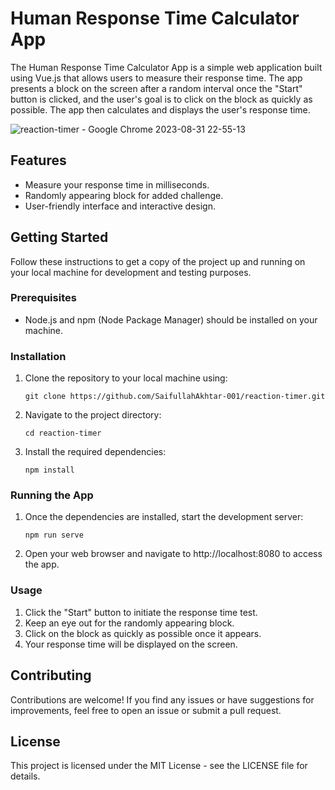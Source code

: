 # Human Response Time Calculator App

The Human Response Time Calculator App is a simple web application built using Vue.js that allows users to measure their response time. The app presents a block on the screen after a random interval once the "Start" button is clicked, and the user's goal is to click on the block as quickly as possible. The app then calculates and displays the user's response time.

![reaction-timer - Google Chrome 2023-08-31 22-55-13](https://github.com/SaifullahAkhtar-001/reaction-timer/assets/118631470/d3c057f6-e087-41bf-8b80-c81017c351e1)

## Features

- Measure your response time in milliseconds.
- Randomly appearing block for added challenge.
- User-friendly interface and interactive design.

## Getting Started

Follow these instructions to get a copy of the project up and running on your local machine for development and testing purposes.

### Prerequisites

- Node.js and npm (Node Package Manager) should be installed on your machine.

### Installation

1. Clone the repository to your local machine using:<br>

   ```
   git clone https://github.com/SaifullahAkhtar-001/reaction-timer.git
   ```
3. Navigate to the project directory:<br>

   ```
   cd reaction-timer
   ```
5. Install the required dependencies:<br>

   ```
   npm install
   ```
### Running the App
1. Once the dependencies are installed, start the development server:

   ```
   npm run serve
   ```
2. Open your web browser and navigate to http://localhost:8080 to access the app.

### Usage
1. Click the "Start" button to initiate the response time test.
2. Keep an eye out for the randomly appearing block.
3. Click on the block as quickly as possible once it appears.
4. Your response time will be displayed on the screen.
## Contributing
Contributions are welcome! If you find any issues or have suggestions for improvements, feel free to open an issue or submit a pull request.
## License
This project is licensed under the MIT License - see the LICENSE file for details.


